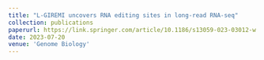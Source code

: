 ```yaml
---
title: "L-GIREMI uncovers RNA editing sites in long-read RNA-seq"
collection: publications
paperurl: https://link.springer.com/article/10.1186/s13059-023-03012-w
date: 2023-07-20
venue: 'Genome Biology'
---
```

